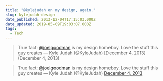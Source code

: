 ```yaml
---
title: "@kylejudah on my design, again."
slug: kylejudah-design
date_published: 2013-12-04T17:15:03.000Z
date_updated: 2019-05-09T19:03:07.000Z
tags:
  - Tech
---
```


> True fact: [@joelgoodman](https://twitter.com/joelgoodman) is my design homeboy. Love the stuff this guy creates
> &mdash; Kyle Judah (@KyleJudah) [December 4, 2013](December 4, 2013)

> True fact: [@joelgoodman](https://twitter.com/joelgoodman?ref_src=twsrc%5Etfw) is my design homeboy. Love the stuff this guy creates
> &mdash; Kyle Judah (@KyleJudah) [December 4, 2013](https://twitter.com/KyleJudah/status/408329192363675648?ref_src=twsrc%5Etfw)
